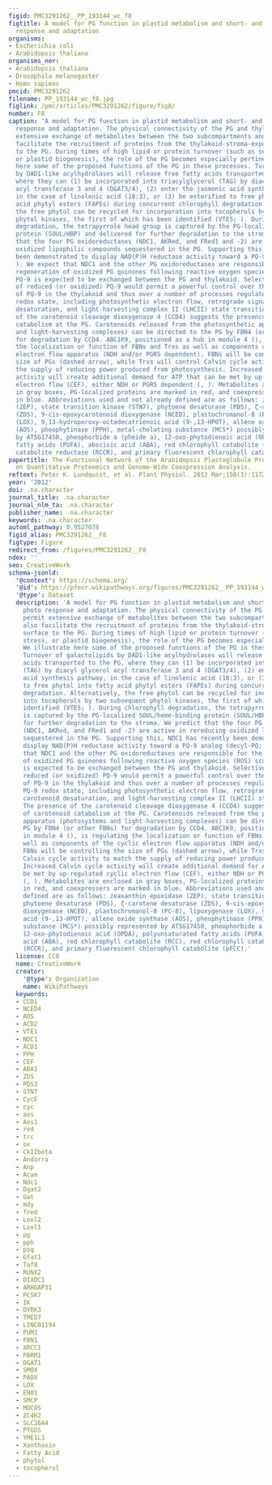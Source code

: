 ```yaml
---
figid: PMC3291262__PP_193144_wc_f8
figtitle: A model for PG function in plastid metabolism and short- and long-term photo
  response and adaptation
organisms:
- Escherichia coli
- Arabidopsis thaliana
organisms_ner:
- Arabidopsis thaliana
- Drosophila melanogaster
- Homo sapiens
pmcid: PMC3291262
filename: PP_193144_wc_f8.jpg
figlink: /pmc/articles/PMC3291262/figure/fig8/
number: F8
caption: 'A model for PG function in plastid metabolism and short- and long-term photo
  response and adaptation. The physical connectivity of the PG and thylakoid permit
  extensive exchange of metabolites between the two subcompartments and possibly also
  facilitate the recruitment of proteins from the thylakoid-stroma-exposed surface
  to the PG. During times of high lipid or protein turnover (such as senescence, stress,
  or plastid biogenesis), the role of the PG becomes especially pertinent. We illustrate
  here some of the proposed functions of the PG in these processes. Turnover of galactolipids
  by DAD1-like acylhydrolases will release free fatty acids transported to the PG,
  where they can (1) be incorporated into triacylglycerol (TAG) by diacyl glycerol
  acyl transferase 3 and 4 (DGAT3/4), (2) enter the jasmonic acid synthesis pathway,
  in the case of linolenic acid (18:3), or (3) be esterified to free phytol into fatty
  acid phytyl esters (FAPEs) during concurrent chlorophyll degradation. Alternatively,
  the free phytol can be recycled for incorporation into tocopherols by two subsequent
  phytol kinases, the first of which has been identified (VTE5; ). During chlorophyll
  degradation, the tetrapyrrole head group is captured by the PG-localized SOUL/heme-binding
  protein (SOUL/HBP) and delivered for further degradation to the stroma. We predict
  that the four PG oxidoreductases (NDC1, AKRed, and FRed1 and -2) are active in rereducing
  oxidized lipophilic compounds sequestered in the PG. Supporting this, NDC1 has recently
  been demonstrated to display NAD(P)H reductase activity toward a PQ-9 analog (decyl-PQ;
  ). We expect that NDC1 and the other PG oxidoreductases are responsible for the
  regeneration of oxidized PG quinones following reactive oxygen species (ROS) scavenging.
  PQ-9 is expected to be exchanged between the PG and thylakoid. Selective uptake
  of reduced (or oxidized) PQ-9 would permit a powerful control over the redox state
  of PQ-9 in the thylakoid and thus over a number of processes regulated by the PQ-9
  redox state, including photosynthetic electron flow, retrograde signaling, carotenoid
  desaturation, and light-harvesting complex II (LHCII) state transition. The presence
  of the carotenoid cleavage dioxygenase 4 (CCD4) suggests the presence of carotenoid
  catabolism at the PG. Carotenoids released from the photosynthetic apparatus (photosystems
  and light-harvesting complexes) can be directed to the PG by FBN4 (or other FBNs)
  for degradation by CCD4. ABC1K9, positioned as a hub in module 4 (), is regulating
  the localization or function of FBNs and Trxs as well as components of the cyclic
  electron flow apparatus (NDH and/or PGR5 dependent). FBNs will be controlling the
  size of PGs (dashed arrow), while Trxs will control Calvin cycle activity to match
  the supply of reducing power produced from photosynthesis. Increased Calvin cycle
  activity will create additional demand for ATP that can be met by up-regulated cyclic
  electron flow (CEF), either NDH or PGR5 dependent (, ). Metabolites are enclosed
  in gray boxes, PG-localized proteins are marked in red, and coexpressers are marked
  in blue. Abbreviations used and not already defined are as follows: zeaxanthin epoxidase
  (ZEP), state transition kinase (STN7), phytoene desaturase (PDS), ζ-carotene desaturase
  (ZDS), 9-cis-epoxycarotenoid dioxygenase (NCED), plastochromanol-8 (PC-8), lipoxygenase
  (LOX), 9,13-hydroperoxy-octadecatrienoic acid (9-,13-HPOT), allene oxide synthase
  (AOS), pheophytinase (PPH), metal-chelating substance (MCS*) possibly represented
  by AT5G17450, pheophorbide a (pheide a), 12-oxo-phytodienoic acid (OPDA), polyunsaturated
  fatty acids (PUFA), abscisic acid (ABA), red chlorophyll catabolite (RCC), red chlorophyll
  catabolite reductase (RCCR), and primary fluorescent chlorophyll catabolite (pFCC).'
papertitle: The Functional Network of the Arabidopsis Plastoglobule Proteome Based
  on Quantitative Proteomics and Genome-Wide Coexpression Analysis.
reftext: Peter K. Lundquist, et al. Plant Physiol. 2012 Mar;158(3):1172-1192.
year: '2012'
doi: .na.character
journal_title: .na.character
journal_nlm_ta: .na.character
publisher_name: .na.character
keywords: .na.character
automl_pathway: 0.9527078
figid_alias: PMC3291262__F8
figtype: Figure
redirect_from: /figures/PMC3291262__F8
ndex: ''
seo: CreativeWork
schema-jsonld:
  '@context': https://schema.org/
  '@id': https://pfocr.wikipathways.org/figures/PMC3291262__PP_193144_wc_f8.html
  '@type': Dataset
  description: 'A model for PG function in plastid metabolism and short- and long-term
    photo response and adaptation. The physical connectivity of the PG and thylakoid
    permit extensive exchange of metabolites between the two subcompartments and possibly
    also facilitate the recruitment of proteins from the thylakoid-stroma-exposed
    surface to the PG. During times of high lipid or protein turnover (such as senescence,
    stress, or plastid biogenesis), the role of the PG becomes especially pertinent.
    We illustrate here some of the proposed functions of the PG in these processes.
    Turnover of galactolipids by DAD1-like acylhydrolases will release free fatty
    acids transported to the PG, where they can (1) be incorporated into triacylglycerol
    (TAG) by diacyl glycerol acyl transferase 3 and 4 (DGAT3/4), (2) enter the jasmonic
    acid synthesis pathway, in the case of linolenic acid (18:3), or (3) be esterified
    to free phytol into fatty acid phytyl esters (FAPEs) during concurrent chlorophyll
    degradation. Alternatively, the free phytol can be recycled for incorporation
    into tocopherols by two subsequent phytol kinases, the first of which has been
    identified (VTE5; ). During chlorophyll degradation, the tetrapyrrole head group
    is captured by the PG-localized SOUL/heme-binding protein (SOUL/HBP) and delivered
    for further degradation to the stroma. We predict that the four PG oxidoreductases
    (NDC1, AKRed, and FRed1 and -2) are active in rereducing oxidized lipophilic compounds
    sequestered in the PG. Supporting this, NDC1 has recently been demonstrated to
    display NAD(P)H reductase activity toward a PQ-9 analog (decyl-PQ; ). We expect
    that NDC1 and the other PG oxidoreductases are responsible for the regeneration
    of oxidized PG quinones following reactive oxygen species (ROS) scavenging. PQ-9
    is expected to be exchanged between the PG and thylakoid. Selective uptake of
    reduced (or oxidized) PQ-9 would permit a powerful control over the redox state
    of PQ-9 in the thylakoid and thus over a number of processes regulated by the
    PQ-9 redox state, including photosynthetic electron flow, retrograde signaling,
    carotenoid desaturation, and light-harvesting complex II (LHCII) state transition.
    The presence of the carotenoid cleavage dioxygenase 4 (CCD4) suggests the presence
    of carotenoid catabolism at the PG. Carotenoids released from the photosynthetic
    apparatus (photosystems and light-harvesting complexes) can be directed to the
    PG by FBN4 (or other FBNs) for degradation by CCD4. ABC1K9, positioned as a hub
    in module 4 (), is regulating the localization or function of FBNs and Trxs as
    well as components of the cyclic electron flow apparatus (NDH and/or PGR5 dependent).
    FBNs will be controlling the size of PGs (dashed arrow), while Trxs will control
    Calvin cycle activity to match the supply of reducing power produced from photosynthesis.
    Increased Calvin cycle activity will create additional demand for ATP that can
    be met by up-regulated cyclic electron flow (CEF), either NDH or PGR5 dependent
    (, ). Metabolites are enclosed in gray boxes, PG-localized proteins are marked
    in red, and coexpressers are marked in blue. Abbreviations used and not already
    defined are as follows: zeaxanthin epoxidase (ZEP), state transition kinase (STN7),
    phytoene desaturase (PDS), ζ-carotene desaturase (ZDS), 9-cis-epoxycarotenoid
    dioxygenase (NCED), plastochromanol-8 (PC-8), lipoxygenase (LOX), 9,13-hydroperoxy-octadecatrienoic
    acid (9-,13-HPOT), allene oxide synthase (AOS), pheophytinase (PPH), metal-chelating
    substance (MCS*) possibly represented by AT5G17450, pheophorbide a (pheide a),
    12-oxo-phytodienoic acid (OPDA), polyunsaturated fatty acids (PUFA), abscisic
    acid (ABA), red chlorophyll catabolite (RCC), red chlorophyll catabolite reductase
    (RCCR), and primary fluorescent chlorophyll catabolite (pFCC).'
  license: CC0
  name: CreativeWork
  creator:
    '@type': Organization
    name: WikiPathways
  keywords:
  - CCD1
  - NCED4
  - AOS
  - ACD2
  - VTE1
  - NDC1
  - ACD1
  - PPH
  - CEF
  - ABA1
  - ZDS
  - PDS3
  - STN7
  - CycE
  - cyc
  - aos
  - Aos1
  - red
  - trc
  - ox
  - CkIIbeta
  - Andorra
  - Anp
  - Acam
  - Ndc1
  - Dgat2
  - Gat
  - mdy
  - fred
  - Loxl2
  - Loxl1
  - pg
  - pph
  - psq
  - Gfat1
  - Taf8
  - RUNX2
  - DIXDC1
  - ARHGAP31
  - PCSK7
  - IK
  - DYRK3
  - TMED7
  - LINC01194
  - PUM3
  - FBN1
  - XRCC1
  - PBRM1
  - DGAT1
  - SMOX
  - PAOX
  - LOX
  - ENO1
  - SMCP
  - MOCOS
  - ZC4H2
  - SLC26A4
  - PTGDS
  - YME1L1
  - Xanthoxin
  - Fatty Acid
  - phytol
  - tocopherol
---
```

